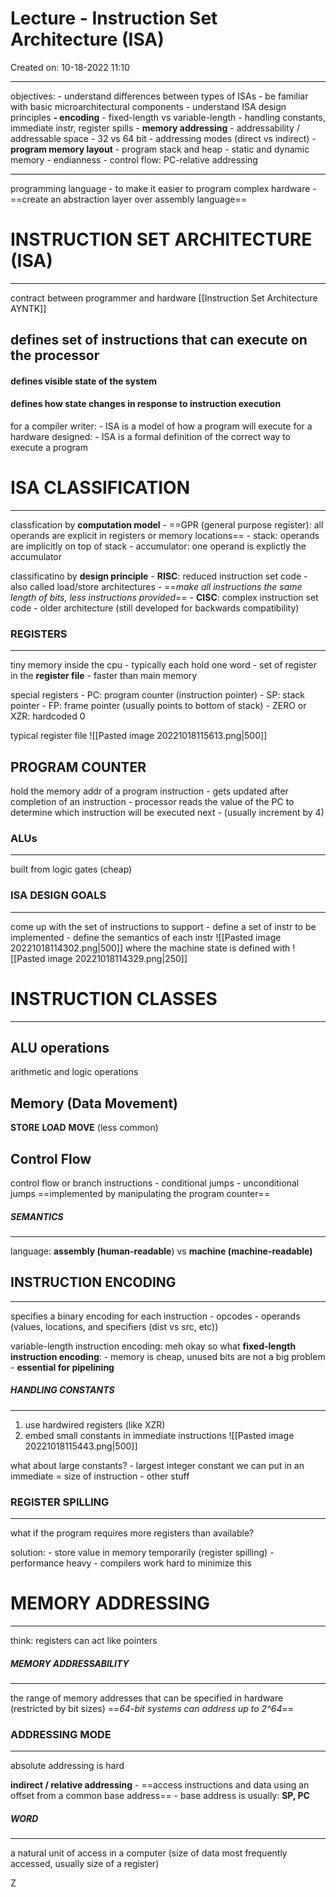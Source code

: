 # Lecture - Instruction Set Architecture (ISA)
Created on: 10-18-2022 11:10
___

objectives:
	- understand differences between types of ISAs
	- be familiar with basic microarchitectural components
	- understand ISA design principles
			**- encoding**
					- fixed-length vs variable-length
			- handling constants, immediate instr, register spills
			- **memory addressing**
					- addressability / addressable space
					- 32 vs 64 bit
					- addressing modes (direct vs indirect)
			- **program memory layout**
					- program stack and heap
					- static and dynamic memory
			- endianness
			- control flow: PC-relative addressing

---
programming language
	- to make it easier to program complex hardware
	- ==create an abstraction layer over assembly language==


# INSTRUCTION SET ARCHITECTURE (ISA)
---
contract between programmer and hardware
[[Instruction Set Architecture AYNTK]]

## defines set of instructions that can execute on the processor
#### defines visible state of the system
#### defines how state changes in response to instruction execution

for a compiler writer:
	- ISA is a model of how a program will execute
for a hardware designed:
	- ISA is a formal definition of the correct way to execute a program


# ISA CLASSIFICATION
---
classfication by **computation model**
	- ==GPR (general purpose register): all operands are explicit in registers or memory locations==
	- stack: operands are implicitly on top of stack
	- accumulator: one operand is explictly the accumulator

classificatino by **design principle**
	- **RISC**: reduced instruction set code
			- also called load/store architectures
			- ==*make all instructions the same length of bits, less instructions provided*==
	- **CISC**: complex instruction set code
			- older architecture (still developed for backwards compatibility)


### REGISTERS
---
tiny memory inside the cpu
		- typically each hold one word
		- set of register in the **register file**
		- faster than main memory

special registers
	- PC: program counter (instruction pointer)
	- SP: stack pointer
	- FP: frame pointer (usually points to bottom of stack)
	- ZERO or XZR: hardcoded 0

typical register file
![[Pasted image 20221018115613.png|500]]

## PROGRAM COUNTER
hold the memory addr of a program instruction
		- gets updated after completion of an instruction
		- processor reads the value of the PC to determine which instruction will be executed next
		- (usually increment by 4)


### ALUs
---
built from logic gates (cheap)


### ISA DESIGN GOALS
---
come up with the set of instructions to support
		- define a set of instr to be implemented
		- define the semantics of each instr
![[Pasted image 20221018114302.png|500]]
where the machine state is defined with
![[Pasted image 20221018114329.png|250]]


# INSTRUCTION CLASSES
---
## ALU operations
arithmetic and logic operations

## Memory (Data Movement)
**STORE**
**LOAD**
**MOVE** (less common)

## Control Flow
control flow or branch instructions
	- conditional jumps
	- unconditional jumps
==implemented by manipulating the program counter==


##### SEMANTICS
---
language: **assembly (human-readable**) vs **machine (machine-readable)**


## INSTRUCTION ENCODING
---
specifies a binary encoding for each instruction
		- opcodes
		- operands (values, locations, and specifiers (dist vs src, etc))

variable-length instruction encoding: meh okay so what
**fixed-length instruction encoding**:
	- memory is cheap, unused bits are not a big problem
	- **essential for pipelining**


##### HANDLING CONSTANTS
---
1. use  hardwired registers (like XZR)
2. embed small constants in immediate instructions
![[Pasted image 20221018115443.png|500]]

what about large constants?
		- largest integer constant we can put in an immediate = size of instruction - other stuff


### REGISTER SPILLING
---
what if the program requires more registers than available?

solution:
	- store value in memory temporarily (register spilling)
	- performance heavy
	- compilers work hard to minimize this


# MEMORY ADDRESSING
---
think: registers can act like pointers

##### MEMORY ADDRESSABILITY
---
the range of memory addresses that can be specified in hardware (restricted by bit sizes)
	==*64-bit systems can address up to 2^64*==

### ADDRESSING MODE
---
absolute addressing is hard

**indirect / relative addressing**
	- ==access instructions and data using an offset from a common base address==
	- base address is usually: **SP, PC**

##### WORD
---
a natural unit of access in a computer
	(size of data most frequently accessed, usually size of a register)

Z
